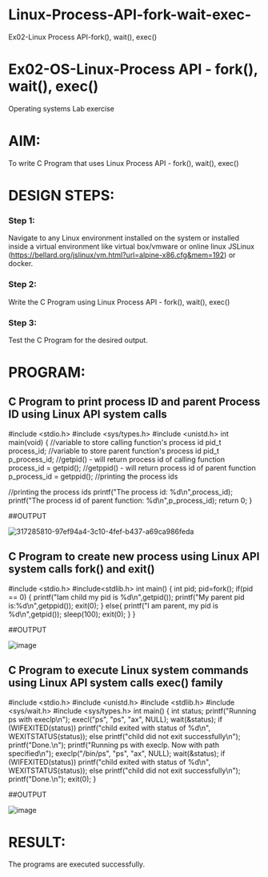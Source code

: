 # Linux-Process-API-fork-wait-exec-
Ex02-Linux Process API-fork(), wait(), exec()
# Ex02-OS-Linux-Process API - fork(), wait(), exec()
Operating systems Lab exercise


# AIM:
To write C Program that uses Linux Process API - fork(), wait(), exec()

# DESIGN STEPS:

### Step 1:

Navigate to any Linux environment installed on the system or installed inside a virtual environment like virtual box/vmware or online linux JSLinux (https://bellard.org/jslinux/vm.html?url=alpine-x86.cfg&mem=192) or docker.

### Step 2:

Write the C Program using Linux Process API - fork(), wait(), exec()

### Step 3:

Test the C Program for the desired output. 

# PROGRAM:

## C Program to print process ID and parent Process ID using Linux API system calls

#include <stdio.h>
#include <sys/types.h>
#include <unistd.h>
int main(void)
{	//variable to store calling function's process id
	pid_t process_id;
	//variable to store parent function's process id
	pid_t p_process_id;
	//getpid() - will return process id of calling function
	process_id = getpid();
	//getppid() - will return process id of parent function
	p_process_id = getppid();
	//printing the process ids

//printing the process ids
	printf("The process id: %d\n",process_id);
	printf("The process id of parent function: %d\n",p_process_id);
	return 0; }

##OUTPUT



![317285810-97ef94a4-3c10-4fef-b437-a69ca986feda](https://github.com/gowriganeshns/Linux-Process-API-fork-wait-exec/assets/144870750/6519589d-f624-4a9e-b49d-d839135d1abb)



## C Program to create new process using Linux API system calls fork() and exit()



#include <stdio.h>
#include<stdlib.h>
int main()
{ 
int pid; 
pid=fork(); 
if(pid == 0) 
{ 
printf("Iam child my pid is %d\n",getpid()); 
printf("My parent pid is:%d\n",getppid()); 
exit(0); 
} 
else{ 
printf("I am parent, my pid is %d\n",getpid()); 
sleep(100); 
exit(0);
} 
}

##OUTPUT

![image](https://github.com/varshinidevaraju/Linux-Process-API-fork-wait-exec/assets/144870750/25934605-3051-4d61-a392-756d655e24fc)


## C Program to execute Linux system commands using Linux API system calls exec() family


#include <stdio.h>
#include <unistd.h>
#include <stdlib.h>
#include <sys/wait.h>
#include <sys/types.h>
int main()
{
        int status;
        printf("Running ps with execlp\n");
        execl("ps", "ps", "ax", NULL);
        wait(&status);
        if (WIFEXITED(status))
                printf("child exited with status of %d\n", WEXITSTATUS(status));
        else
                printf("child did not exit successfully\n");
                printf("Done.\n");
                printf("Running ps with execlp. Now with path specified\n");
                execlp("/bin/ps", "ps", "ax", NULL);
        wait(&status);
        if (WIFEXITED(status))
                printf("child exited with status of %d\n", WEXITSTATUS(status));
        else
                printf("child did not exit successfully\n");
        printf("Done.\n");
        exit(0);
}




##OUTPUT

![image](https://github.com/varshinidevaraju/Linux-Process-API-fork-wait-exec/assets/144870750/5952918a-5f70-490b-af30-59e77431a05c)


# RESULT:
The programs are executed successfully.
